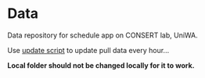 # Data

Data repository for schedule app on CONSERT lab, UniWA.

Use [update script](./scripts/update_r.sh) to update pull data every hour...

**Local folder should not be changed locally for it to work.**
